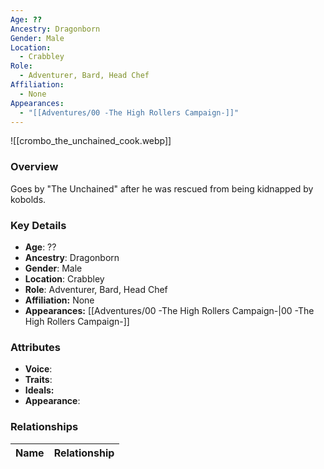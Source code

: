 ```yaml
---
Age: ??
Ancestry: Dragonborn
Gender: Male
Location:
  - Crabbley
Role:
  - Adventurer, Bard, Head Chef
Affiliation:
  - None
Appearances:
  - "[[Adventures/00 -The High Rollers Campaign-]]"
---
```


![[crombo_the_unchained_cook.webp]]

### Overview
Goes by "The Unchained" after he was rescued from being kidnapped by kobolds.

### Key Details
- **Age**: ??
- **Ancestry**: Dragonborn
- **Gender**: Male
- **Location**: Crabbley
- **Role**: Adventurer, Bard, Head Chef
- **Affiliation:** None
- **Appearances:** [[Adventures/00 -The High Rollers Campaign-\|00 -The High Rollers Campaign-]]

### Attributes
- **Voice**: 
- **Traits**: 
- **Ideals:** 
- **Appearance**:

### Relationships

| Name  | Relationship |
| ----- | ------------ |
